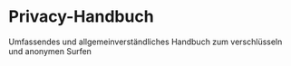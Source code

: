 Privacy-Handbuch
================
Umfassendes und allgemeinverständliches Handbuch zum verschlüsseln und anonymen Surfen
